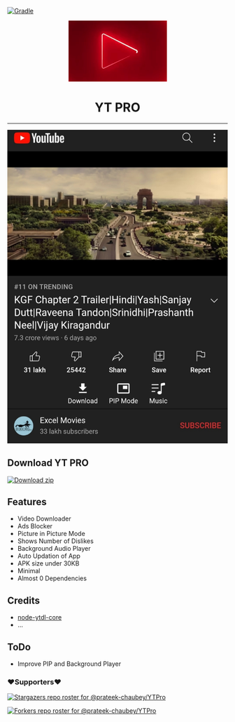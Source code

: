 
[![Gradle](https://github.com/prateek-chaubey/YTPro/actions/workflows/gradle.yml/badge.svg)](https://github.com/prateek-chaubey/YTPro/actions/workflows/gradle.yml)

<p align="center">
<img src='.github/img/ytp.gif'  >
</p>
<h1 align=center>YT PRO </h1>

---

<p align="center">
<img src='.github/img/YT PRO.jpg'  >
</p>

## Download YT PRO

[![Download zip](https://custom-icon-badges.herokuapp.com/badge/-Download-ff0000?style=for-the-badge&logo=download&logoColor=white "Download Apk")](https://github.com/prateek-chaubey/YTPro/releases/download/V1.0/YTPro.apk)

## Features
 * Video Downloader
 * Ads Blocker
 * Picture in Picture Mode
 * Shows Number of Dislikes
 * Background Audio Player
 * Auto Updation of App
 * APK size under 30KB
 * Minimal
 * Almost 0 Dependencies

## Credits
 *  [node-ytdl-core](https://github.com/fent/node-ytdl-core)
 * ...

## ToDo
 * Improve PIP and Background Player


### ❤️Supporters❤️
[![Stargazers repo roster for @prateek-chaubey/YTPro](https://reporoster.com/stars/dark/prateek-chaubey/YTPro)](https://github.com/prateek-chaubey/YTPro/stargazers)
     
[![Forkers repo roster for @prateek-chaubey/YTPro](https://reporoster.com/forks/dark/prateek-chaubey/YTPro)](https://github.com/prateek-chaubey/YTPro/network/members)

